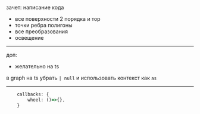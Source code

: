 
зачет: написание кода
- все поверхности 2 порядка и тор
- точки ребра полигоны
- все преобразования
- освещение
---

доп:
- желательно на ts




в graph на ts убрать `| null` и использовать контекст как `as`

---

```ts
    callbacks: {
        wheel: ()=>{},
    }
```